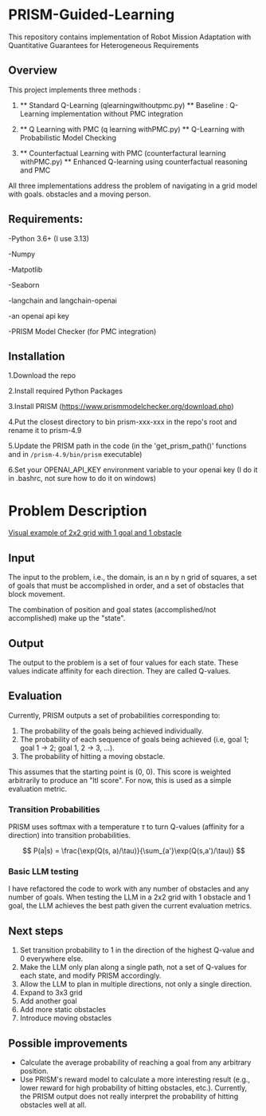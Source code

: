 # PRISM-Guided-Learning

This repository contains implementation of Robot Mission Adaptation with Quantitative Guarantees for Heterogeneous Requirements

## Overview

This project implements three methods :

1. ** Standard Q-Learning (qlearningwithoutpmc.py) **
   Baseline : Q-Learning implementation without PMC integration
2. ** Q Learning with PMC (q learning withPMC.py) **
   Q-Learning with Probabilistic Model Checking

3. ** Counterfactual Learning with PMC (counterfactural learning withPMC.py) **
   Enhanced Q-learning using counterfactual reasoning and PMC

All three implementations address the problem of navigating in a grid model with goals. obstacles and a moving person.

## Requirements:

-Python 3.6+ (I use 3.13)

-Numpy

-Matpotlib

-Seaborn

-langchain and langchain-openai

-an openai api key

-PRISM Model Checker (for PMC integration)

## Installation

1.Download the repo

2.Install required Python Packages

3.Install PRISM (https://www.prismmodelchecker.org/download.php)

4.Put the closest directory to bin prism-xxx-xxx in the repo's root and rename it to prism-4.9

5.Update the PRISM path in the code (in the 'get_prism_path()' functions and in `/prism-4.9/bin/prism` executable)

6.Set your OPENAI_API_KEY environment variable to your openai key (I do it in .bashrc, not sure how to do it on windows)

# Problem Description

[Visual example of 2x2 grid with 1 goal and 1 obstacle](https://excalidraw.com/#json=MjBL7CyFVRjrzrOSkrB2H,USHNMvlESIBBMSa9X4yFmQ)

## Input

The input to the problem, i.e., the domain, is an n by n grid of squares, a set of goals that must be accomplished in order, and a set of obstacles that block movement.

The combination of position and goal states (accomplished/not accomplished) make up the "state".

## Output

The output to the problem is a set of four values for each state. These values indicate affinity for each direction. They are called Q-values.

## Evaluation

Currently, PRISM outputs a set of probabilities corresponding to:

1. The probability of the goals being achieved individually.
2. The probability of each sequence of goals being achieved (i.e, goal 1; goal 1 -> 2; goal 1, 2 -> 3, ...).
3. The probability of hitting a moving obstacle.

This assumes that the starting point is (0, 0). This score is weighted arbitrarily to produce an "ltl score". For now, this is used as a simple evaluation metric.

### Transition Probabilities

PRISM uses softmax with a temperature $\tau$ to turn Q-values (affinity for a direction) into transition probabilities.

$$
P(a|s) = \frac{\exp(Q(s, a)/\tau)}{\sum_{a'}\exp(Q(s,a')/\tau)}
$$

### Basic LLM testing

I have refactored the code to work with any number of obstacles and any number of goals. When testing the LLM in a 2x2 grid with 1 obstacle and 1 goal, the LLM achieves the best path given the current evaluation metrics.

## Next steps

1. Set transition probability to 1 in the direction of the highest Q-value and 0 everywhere else.
2. Make the LLM only plan along a single path, not a set of Q-values for each state, and modify PRISM accordingly.
3. Allow the LLM to plan in multiple directions, not only a single direction.
4. Expand to 3x3 grid
5. Add another goal
6. Add more static obstacles
7. Introduce moving obstacles

## Possible improvements

- Calculate the average probability of reaching a goal from any arbitrary position.
- Use PRISM's reward model to calculate a more interesting result (e.g., lower reward for high probability of hitting obstacles, etc.). Currently, the PRISM output does not really interpret the probability of hitting obstacles well at all.

